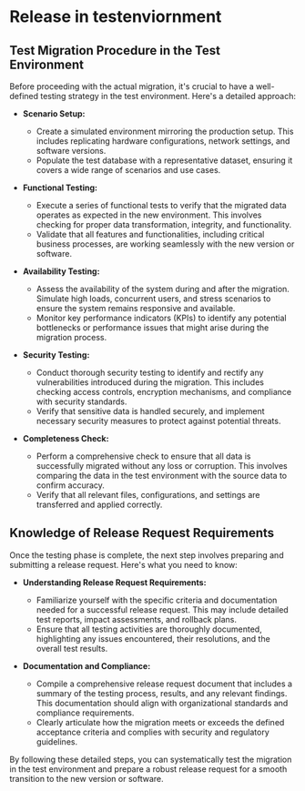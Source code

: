 # Release in testenviornment

## Test Migration Procedure in the Test Environment

Before proceeding with the actual migration, it's crucial to have a well-defined testing strategy in the test environment. Here's a detailed approach:

- **Scenario Setup:**
  - Create a simulated environment mirroring the production setup. This includes replicating hardware configurations, network settings, and software versions.
  - Populate the test database with a representative dataset, ensuring it covers a wide range of scenarios and use cases.

- **Functional Testing:**
  - Execute a series of functional tests to verify that the migrated data operates as expected in the new environment. This involves checking for proper data transformation, integrity, and functionality.
  - Validate that all features and functionalities, including critical business processes, are working seamlessly with the new version or software.

- **Availability Testing:**
  - Assess the availability of the system during and after the migration. Simulate high loads, concurrent users, and stress scenarios to ensure the system remains responsive and available.
  - Monitor key performance indicators (KPIs) to identify any potential bottlenecks or performance issues that might arise during the migration process.

- **Security Testing:**
  - Conduct thorough security testing to identify and rectify any vulnerabilities introduced during the migration. This includes checking access controls, encryption mechanisms, and compliance with security standards.
  - Verify that sensitive data is handled securely, and implement necessary security measures to protect against potential threats.

- **Completeness Check:**
  - Perform a comprehensive check to ensure that all data is successfully migrated without any loss or corruption. This involves comparing the data in the test environment with the source data to confirm accuracy.
  - Verify that all relevant files, configurations, and settings are transferred and applied correctly.

## Knowledge of Release Request Requirements

Once the testing phase is complete, the next step involves preparing and submitting a release request. Here's what you need to know:

- **Understanding Release Request Requirements:**
  - Familiarize yourself with the specific criteria and documentation needed for a successful release request. This may include detailed test reports, impact assessments, and rollback plans.
  - Ensure that all testing activities are thoroughly documented, highlighting any issues encountered, their resolutions, and the overall test results.

- **Documentation and Compliance:**
  - Compile a comprehensive release request document that includes a summary of the testing process, results, and any relevant findings. This documentation should align with organizational standards and compliance requirements.
  - Clearly articulate how the migration meets or exceeds the defined acceptance criteria and complies with security and regulatory guidelines.

By following these detailed steps, you can systematically test the migration in the test environment and prepare a robust release request for a smooth transition to the new version or software.